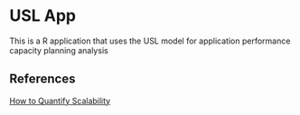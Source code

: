 # USL App 

This is a R application that uses the USL model for application performance capacity planning analysis

## References
[How to Quantify Scalability](http://www.perfdynamics.com/Manifesto/USLscalability.html)


